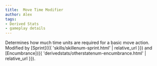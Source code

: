 ```yaml
---
title:  Move Time Modifier
author: Alex
tags:
- Derived Stats
- gameplay details
---                               
```






 Determines how much time units are required for a basic move action.
 Modified by [Sprint]({{ 'skills/skillenum-sprint.html' | relative_url }}) and [Encumbrance]({{ 'derivedstats/otherstatenum-encumbrance.html' | relative_url }}).


